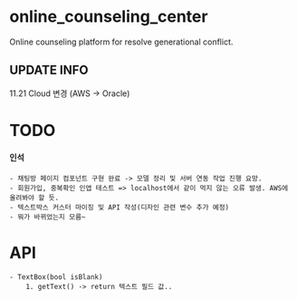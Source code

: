 # online_counseling_center

Online counseling platform for resolve generational conflict.

## UPDATE INFO

11.21 Cloud 변경 (AWS -> Oracle)

# TODO

#### 인석
    - 채팅방 페이지 컴포넌트 구현 완료 -> 모델 정리 및 서버 연동 작업 진행 요망.
    - 회원가입, 중복확인 인앱 테스트 => localhost에서 같이 먹지 않는 오류 발생. AWS에 올려봐야 할 듯.
    - 텍스트박스 커스터 마이징 및 API 작성(디자인 관련 변수 추가 예정)
    - 뭐가 바뀌었는지 모름~

# API
    - TextBox(bool isBlank)
        1. getText() -> return 텍스트 필드 값..
